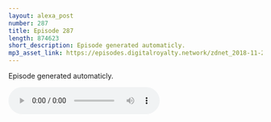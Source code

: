 ```yaml
---
layout: alexa_post
number: 287
title: Episode 287
length: 874623
short_description: Episode generated automaticly.
mp3_asset_link: https://episodes.digitalroyalty.network/zdnet_2018-11-28_01-00-11.mp3
---
```


Episode generated automaticly.

<audio controls>
    <source src="{{ page.mp3_asset_link }}" type="audio/mpeg">
</audio>